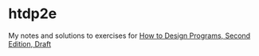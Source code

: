# htdp2e
My notes and solutions to exercises for <a href="http://www.ccs.neu.edu/home/matthias/HtDP2e/Draft/index.html">How to Design Programs, Second Edition, Draft</a>
